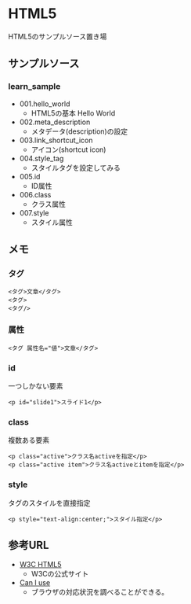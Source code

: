 # HTML5

HTML5のサンプルソース置き場  

## サンプルソース

### learn_sample

* 001.hello_world
    + HTML5の基本 Hello World
* 002.meta_description
    + メタデータ(description)の設定
* 003.link_shortcut_icon
    + アイコン(shortcut icon)
* 004.style_tag
    + スタイルタグを設定してみる
* 005.id
    + ID属性
* 006.class
    + クラス属性
* 007.style
    + スタイル属性

## メモ

### タグ

```
<タグ>文章</タグ>
<タグ>
<タグ/>
```

### 属性

```
<タグ 属性名="値">文章</タグ>
```

### id

一つしかない要素

```HTML5
<p id="slide1">スライド1</p>
```

### class

複数ある要素

```HTML5
<p class="active">クラス名activeを指定</p>
<p class="active item">クラス名activeとitemを指定</p>
```

### style

タグのスタイルを直接指定

```HTML5
<p style="text-align:center;">スタイル指定</p>
```

## 参考URL

* [W3C HTML5](https://www.w3.org/TR/html5/)
    + W3Cの公式サイト
* [Can I use](http://caniuse.com/)
    + ブラウザの対応状況を調べることができる。
